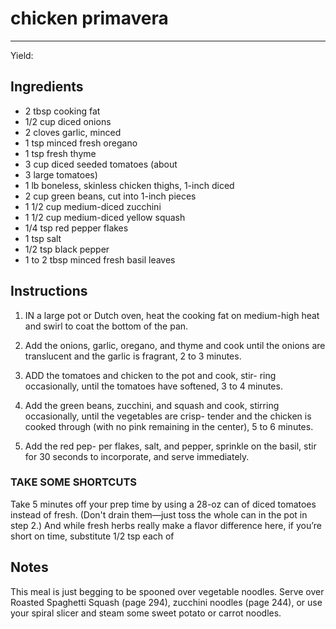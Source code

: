 # chicken primavera
---
Yield: 

## Ingredients
- 2 tbsp cooking fat
- 1/2 cup diced onions
- 2 cloves garlic, minced
- 1 tsp minced fresh oregano
- 1 tsp fresh thyme
- 3 cup diced seeded tomatoes (about
- 3 large tomatoes)
- 1 lb boneless, skinless chicken thighs, 1-inch diced
- 2 cup green beans, cut into 1-inch pieces
- 1 1/2 cup medium-diced zucchini
- 1 1/2 cup medium-diced yellow squash
- 1/4 tsp red pepper flakes
- 1 tsp salt
- 1/2 tsp black pepper
- 1 to 2 tbsp minced fresh basil leaves

## Instructions
1. IN a large pot or Dutch oven, heat the cooking fat on
medium-high heat and swirl to coat the bottom of the pan.

2. Add the onions, garlic, oregano, and thyme and cook until
the onions are translucent and the garlic is fragrant, 2 to
3 minutes.
3. ADD the tomatoes and chicken to the pot and cook, stir-
ring occasionally, until the tomatoes have softened, 3 to
4 minutes. 
4. Add the green beans, zucchini, and squash and
cook, stirring occasionally, until the vegetables are crisp-
tender and the chicken is cooked through (with no pink
remaining in the center), 5 to 6 minutes. 
5. Add the red pep-
per flakes, salt, and pepper, sprinkle on the basil, stir for
30 seconds to incorporate, and serve immediately.


### TAKE SOME SHORTCUTS 
Take 5 minutes off your prep
time by using a 28-oz can of diced tomatoes instead of
fresh. (Don't drain them—just toss the whole can in the pot in
step 2.) And while fresh herbs really make a flavor difference
here, if you’re short on time, substitute 1/2 tsp each of


## Notes

This meal is just begging to be spooned
over vegetable noodles. Serve over
Roasted Spaghetti Squash (page
294), zucchini noodles (page 244), or
use your spiral slicer and steam some
sweet potato or carrot noodles.
